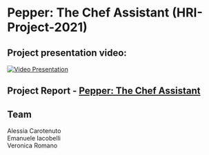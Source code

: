 # Pepper: The Chef Assistant (HRI-Project-2021)

## Project presentation video: 
[![Video Presentation](https://user-images.githubusercontent.com/65542388/197654095-bd1f2d7e-fdf5-48c7-9c46-e54a88e51e0a.png)](https://drive.google.com/file/d/1iTN4wMD4gE1OZYWW1l_L55h3GTTUNWjK/preview)

## Project Report - [Pepper: The Chef Assistant](https://github.com/IacobelliEmanuele/Human-Robot-Interaction-Project-2021/blob/main/Project%20Report%20-%20Pepper%20The%20Chef%20Assistant.pdf)


## Team
Alessia Carotenuto \
Emanuele Iacobelli \
Veronica Romano 
